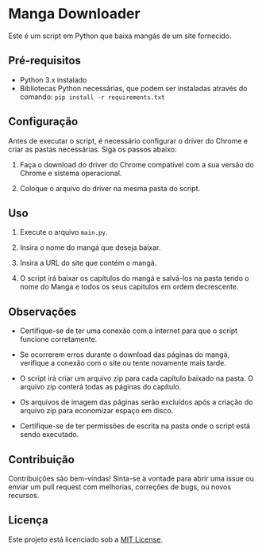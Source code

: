 # Manga Downloader

Este é um script em Python que baixa mangás de um site fornecido.

## Pré-requisitos

- Python 3.x instalado
- Bibliotecas Python necessárias, que podem ser instaladas através do comando: `pip install -r requirements.txt`

## Configuração

Antes de executar o script, é necessário configurar o driver do Chrome e criar as pastas necessárias. Siga os passos abaixo:

1. Faça o download do driver do Chrome compatível com a sua versão do Chrome e sistema operacional.

2. Coloque o arquivo do driver na mesma pasta do script.

## Uso

1. Execute o arquivo `main.py`.

2. Insira o nome do mangá que deseja baixar.

3. Insira a URL do site que contém o mangá. 

4. O script irá baixar os capítulos do mangá e salvá-los na pasta tendo o nome do Manga e todos os seus capitulos em ordem decrescente.

## Observações

- Certifique-se de ter uma conexão com a internet para que o script funcione corretamente.

- Se ocorrerem erros durante o download das páginas do mangá, verifique a conexão com o site ou tente novamente mais tarde.

- O script irá criar um arquivo zip para cada capítulo baixado na pasta. O arquivo zip conterá todas as páginas do capítulo.

- Os arquivos de imagem das páginas serão excluídos após a criação do arquivo zip para economizar espaço em disco.

- Certifique-se de ter permissões de escrita na pasta onde o script está sendo executado.

## Contribuição

Contribuições são bem-vindas! Sinta-se à vontade para abrir uma issue ou enviar um pull request com melhorias, correções de bugs, ou novos recursos.

## Licença

Este projeto está licenciado sob a [MIT License](LICENSE).
